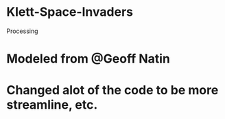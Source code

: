# Klett-Space-Invaders
Processing

# Modeled from @Geoff Natin

# Changed alot of the code to be more streamline, etc.
